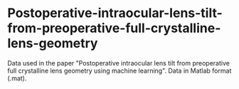 # Postoperative-intraocular-lens-tilt-from-preoperative-full-crystalline-lens-geometry
Data used in the paper "Postoperative intraocular lens tilt from preoperative full crystalline lens geometry using machine learning".
Data in Matlab format (.mat).
